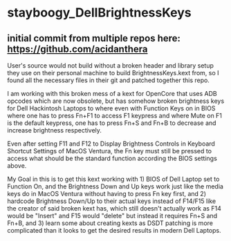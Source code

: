 # stayboogy_DellBrightnessKeys

## initial commit from multiple repos here: https://github.com/acidanthera

User's source would not build without a broken header and library setup they use on their personal machine to build BrightnessKeys.kext from, so I found all the necessary files in their git and patched together this repo.

I am working with this broken mess of a kext for OpenCore that uses ADB opcodes which are now obsolete, but has somehow broken brightness keys for Dell Hackintosh Laptops to where even with Function Keys on in BIOS where one has to press Fn+F1 to access F1 keypress and where Mute on F1 is the default keypress, one has to press Fn+S and Fn+B to decrease and increase brightness respectively.  

Even after setting F11 and F12 to Display Brightness Controls in Keyboard Shortcut Settings of MacOS Ventura, the Fn key must still be pressed to access what should be the standard function according the BIOS settings above.

My Goal in this is to get this kext working with 1) BIOS of Dell Laptop set to Function On, and the Brightness Down and Up keys work just like the media keys do in MacOS Ventura without having to press Fn key first, and 2) hardcode Brightness Down/Up to their actual keys instead of F14/F15 like the creator of said broken kext has, which still doesn't actually work as F14 would be "Insert" and F15 would "delete" but instead it requires Fn+S and Fn+B, and 3) learn some about creating kexts as DSDT patching is more complicated than it looks to get the desired results in modern Dell Laptops.

# 
